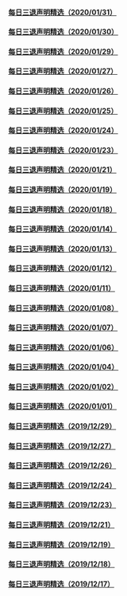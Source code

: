 #### [每日三退声明精选（2020/01/31）](master/../pages/nf3104/n11836415.md) 
#### [每日三退声明精选（2020/01/30）](master/../pages/nf3104/n11834117.md) 
#### [每日三退声明精选（2020/01/29）](master/../pages/nf3104/n11831274.md) 
#### [每日三退声明精选（2020/01/27）](master/../pages/nf3104/n11825891.md) 
#### [每日三退声明精选（2020/01/26）](master/../pages/nf3104/n11825882.md) 
#### [每日三退声明精选（2020/01/25）](master/../pages/nf3104/n11821132.md) 
#### [每日三退声明精选（2020/01/24）](master/../pages/nf3104/n11818813.md) 
#### [每日三退声明精选（2020/01/23）](master/../pages/nf3104/n11816503.md) 
#### [每日三退声明精选（2020/01/21）](master/../pages/nf3104/n11811967.md) 
#### [每日三退声明精选（2020/01/19）](master/../pages/nf3104/n11806367.md) 
#### [每日三退声明精选（2020/01/18）](master/../pages/nf3104/n11803815.md) 
#### [每日三退声明精选（2020/01/14）](master/../pages/nf3104/n11794138.md) 
#### [每日三退声明精选（2020/01/13）](master/../pages/nf3104/n11791752.md) 
#### [每日三退声明精选（2020/01/12）](master/../pages/nf3104/n11789322.md) 
#### [每日三退声明精选（2020/01/11）](master/../pages/nf3104/n11789372.md) 
#### [每日三退声明精选（2020/01/08）](master/../pages/nf3104/n11778525.md) 
#### [每日三退声明精选（2020/01/07）](master/../pages/nf3104/n11776079.md) 
#### [每日三退声明精选（2020/01/06）](master/../pages/nf3104/n11773714.md) 
#### [每日三退声明精选（2020/01/04）](master/../pages/nf3104/n11768659.md) 
#### [每日三退声明精选（2020/01/02）](master/../pages/nf3104/n11764636.md) 
#### [每日三退声明精选（2020/01/01）](master/../pages/nf3104/n11761858.md) 
#### [每日三退声明精选（2019/12/29）](master/../pages/nf3104/n11754591.md) 
#### [每日三退声明精选（2019/12/27）](master/../pages/nf3104/n11750711.md) 
#### [每日三退声明精选（2019/12/26）](master/../pages/nf3104/n11748143.md) 
#### [每日三退声明精选（2019/12/24）](master/../pages/nf3104/n11744043.md) 
#### [每日三退声明精选（2019/12/23）](master/../pages/nf3104/n11744025.md) 
#### [每日三退声明精选（2019/12/21）](master/../pages/nf3104/n11737991.md) 
#### [每日三退声明精选（2019/12/19）](master/../pages/nf3104/n11734452.md) 
#### [每日三退声明精选（2019/12/18）](master/../pages/nf3104/n11731789.md) 
#### [每日三退声明精选（2019/12/17）](master/../pages/nf3104/n11729514.md) 

